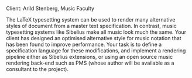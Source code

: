 Client: Arild Stenberg, Music Faculty

The LaTeX typesetting system can be used to render many alternative
styles of document from a master text specification. In contrast, music
typesetting systems like Sibelius make all music look much the same.
Your client has designed an optimised alternative style for music
notation that has been found to improve performance. Your task is to
define a specification language for these modifications, and implement a
rendering pipeline either as Sibelius extensions, or using an open
source music rendering back-end such as PMS (whose author will be
available as a consultant to the project).